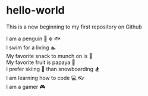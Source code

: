 # hello-world

This is a new beginning to my first repository on Github

I am a penguin :penguin: :snowflake: :fish: <br/>
I swim for a living :swimmer: <br/>
My favorite snack to munch on is :fried_shrimp: <br/>
My favorite fruit is papaya :melon: <br/>
I prefer skiing :ski: than snowboarding :snowboarder: <br/>
I am learning how to code :computer: :eyeglasses: <br/>
I am a gamer :video_game:
